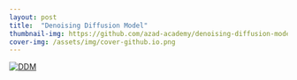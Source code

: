 ```yaml
---
layout: post
title:  "Denoising Diffusion Model"
thumbnail-img: https://github.com/azad-academy/denoising-diffusion-model/raw/main/diffusion.png
cover-img: /assets/img/cover-github.io.png
---
```


[![DDM](https://github.com/azad-academy/denoising-diffusion-model/raw/main/diffusion.png)](https://github.com/azad-academy/denoising-diffusion-model)